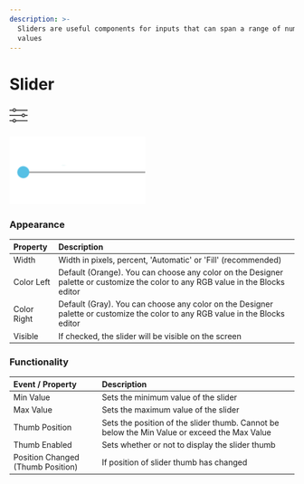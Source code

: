 ```yaml
---
description: >-
  Sliders are useful components for inputs that can span a range of numerical
  values
---
```


# Slider

###  ![](../../../../.gitbook/assets/slider-icon.png)

![](../../../../.gitbook/assets/slider.png)

### **Appearance**

| Property | Description |
| :--- | :--- |
| Width | Width in pixels, percent, 'Automatic' or 'Fill' \(recommended\) |
| Color Left | Default \(Orange\). You can choose any color on the Designer palette or customize the color to any RGB value in the Blocks editor |
| Color Right | Default \(Gray\). You can choose any color on the Designer palette or customize the color to any RGB value in the Blocks editor |
| Visible | If checked, the slider will be visible on the screen |

### Functionality

| Event / Property | Description |
| :--- | :--- |
| Min Value | Sets the minimum value of the slider |
| Max Value | Sets the maximum value of the slider |
| Thumb Position | Sets the position of the slider thumb. Cannot be below the Min Value or exceed the Max Value |
| Thumb Enabled | Sets whether or not to display the slider thumb |
| Position Changed \(Thumb Position\) | If position of slider thumb has changed |

